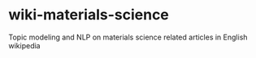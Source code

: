 # wiki-materials-science
Topic modeling and NLP on materials science related articles in English wikipedia
